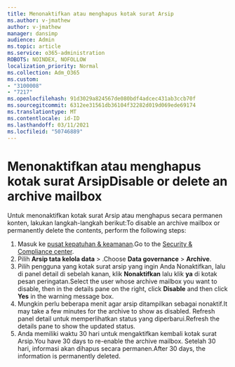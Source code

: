 ```yaml
---
title: Menonaktifkan atau menghapus kotak surat Arsip
ms.author: v-jmathew
author: v-jmathew
manager: dansimp
audience: Admin
ms.topic: article
ms.service: o365-administration
ROBOTS: NOINDEX, NOFOLLOW
localization_priority: Normal
ms.collection: Adm_O365
ms.custom:
- "3100008"
- "7217"
ms.openlocfilehash: 91d3029a824567de080bdf4adcec431ab3ccb70f
ms.sourcegitcommit: 6312ee31561db36104f32282d019d069ede69174
ms.translationtype: MT
ms.contentlocale: id-ID
ms.lasthandoff: 03/11/2021
ms.locfileid: "50746889"
---
```

# <a name="disable-or-delete-an-archive-mailbox"></a><span data-ttu-id="342c2-102">Menonaktifkan atau menghapus kotak surat Arsip</span><span class="sxs-lookup"><span data-stu-id="342c2-102">Disable or delete an archive mailbox</span></span>

<span data-ttu-id="342c2-103">Untuk menonaktifkan kotak surat Arsip atau menghapus secara permanen konten, lakukan langkah-langkah berikut:</span><span class="sxs-lookup"><span data-stu-id="342c2-103">To disable an archive mailbox or permanently delete the contents, perform the following steps:</span></span>

1. <span data-ttu-id="342c2-104">Masuk ke [pusat kepatuhan & keamanan]( https://go.microsoft.com/fwlink/p/?linkid=2077143).</span><span class="sxs-lookup"><span data-stu-id="342c2-104">Go to the [Security & Compliance center]( https://go.microsoft.com/fwlink/p/?linkid=2077143).</span></span>
2. <span data-ttu-id="342c2-105">Pilih **Arsip tata kelola data**  >  .</span><span class="sxs-lookup"><span data-stu-id="342c2-105">Choose **Data governance** > **Archive**.</span></span>
3. <span data-ttu-id="342c2-106">Pilih pengguna yang kotak surat arsip yang ingin Anda Nonaktifkan, lalu di panel detail di sebelah kanan, klik **Nonaktifkan** lalu klik **ya** di kotak pesan peringatan.</span><span class="sxs-lookup"><span data-stu-id="342c2-106">Select the user whose archive mailbox you want to disable, then in the details pane on the right, click **Disable** and then click **Yes** in the warning message box.</span></span>
4. <span data-ttu-id="342c2-107">Mungkin perlu beberapa menit agar arsip ditampilkan sebagai nonaktif.</span><span class="sxs-lookup"><span data-stu-id="342c2-107">It may take a few minutes for the archive to show as disabled.</span></span> <span data-ttu-id="342c2-108">Refresh panel detail untuk memperlihatkan status yang diperbarui.</span><span class="sxs-lookup"><span data-stu-id="342c2-108">Refresh the details pane to show the updated status.</span></span>
5. <span data-ttu-id="342c2-109">Anda memiliki waktu 30 hari untuk mengaktifkan kembali kotak surat Arsip.</span><span class="sxs-lookup"><span data-stu-id="342c2-109">You have 30 days to re-enable the archive mailbox.</span></span> <span data-ttu-id="342c2-110">Setelah 30 hari, informasi akan dihapus secara permanen.</span><span class="sxs-lookup"><span data-stu-id="342c2-110">After 30 days, the information is permanently deleted.</span></span>
